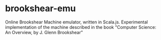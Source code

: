 brookshear-emu
==============

Online Brookshear Machine emulator, written in Scala.js. Experimental implementation of the machine described in the book "Computer Science: An Overview, by J. Glenn Brookshear"
